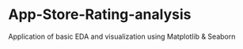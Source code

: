 # App-Store-Rating-analysis
Application of basic EDA and visualization using Matplotlib &amp; Seaborn
